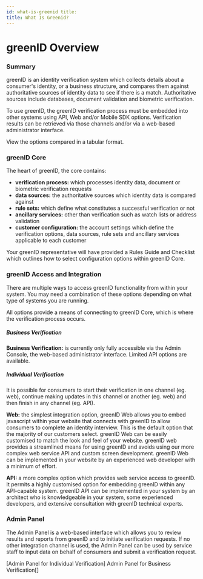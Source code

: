 ```yaml
---
id: what-is-greenid title:
title: What Is Greenid?
---
```


# greenID Overview

### Summary

greenID is an identity verification system which collects details about a consumer's identity, or a business structure, and compares them against authoritative sources of identity data to see if there is a match. Authoritative sources include databases, document validation and biometric verification.

To use greenID, the greenID verification process must be embedded into other systems using API, Web and/or Mobile SDK options. Verification results can be retrieved via those channels and/or via a web-based administrator interface.

View the options compared in a tabular format.

### greenID Core

The heart of greenID, the core contains:

- **verification process:** which processes identity data, document or biometric verification requests
- **data sources:** the authoritative sources which identity data is compared against
- **rule sets:** which define what constitutes a successful verification or not
- **ancillary services:** other than verification such as watch lists or address validation
- **customer configuration:** the account settings which define the verification options, data sources, rule sets and ancillary services applicable to each customer

Your greenID representative will have provided a Rules Guide and Checklist which outlines how to select configuration options within greenID Core.

### greenID Access and Integration

There are multiple ways to access greenID functionality from within your system. You may need a combination of these options depending on what type of systems you are running.

All options provide a means of connecting to greenID Core, which is where the verification process occurs.

##### Business Verification

**Business Verification:** is currently only fully accessible via the Admin Console, the web-based administrator interface. Limited API options are available.

##### Individual Verification

It is possible for consumers to start their verification in one channel (eg. web), continue making updates in this channel or another (eg. web) and then finish in any channel (eg. API).

**Web:** the simplest integration option, greenID Web allows you to embed javascript within your website that connects with greenID to allow consumers to complete an identity interview. This is the default option that the majority of our customers select.  greenID Web can be easily customised to match the look and feel of your website. greenID web provides a streamlined means for using greenID and avoids using our more complex web service API and custom screen development. greenID Web can be implemented in your website by an experienced web developer with a minimum of effort.

**API:** a more complex option which provides web service access to greenID. It permits a highly customised option for embedding greenID within any API-capable system.  greenID API can be implemented in your system by an architect who is knowledgeable in your system, some experienced developers, and extensive consultation with greenID technical experts.

### Admin Panel

The Admin Panel is a web-based interface which allows you to review results and reports from greenID and to initiate verification requests. If no other integration channel is used, the Admin Panel can be used by service staff to input data on behalf of consumers and submit a verification request.

\[Admin Panel for Individual Verification] Admin Panel for Business Verification\[]
